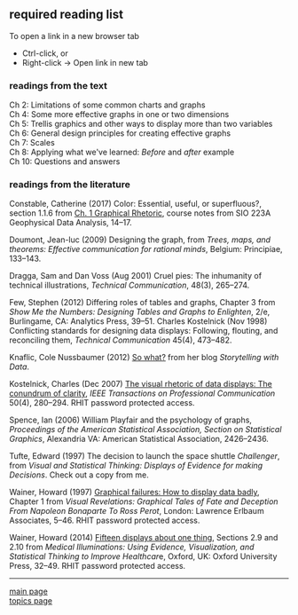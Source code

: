 
required reading list
---------------------

To open a link in a new browser tab

-   Ctrl-click, or
-   Right-click → Open link in new tab

### readings from the text

Ch 2: Limitations of some common charts and graphs<br> Ch 4: Some more effective graphs in one or two dimensions<br> Ch 5: Trellis graphics and other ways to display more than two variables<br> Ch 6: General design principles for creating effective graphs<br> Ch 7: Scales<br> Ch 8: Applying what we've learned: *Before* and *after* example<br> Ch 10: Questions and answers<br>

### readings from the literature

Constable, Catherine (2017) Color: Essential, useful, or superfluous?, section 1.1.6 from [Ch. 1 Graphical Rhetoric](https://igppweb.ucsd.edu/~cathy/Classes/SIO223A/vizlect.notes.pdf), course notes from SIO 223A Geophysical Data Analysis, 14–17.

Doumont, Jean-luc (2009) Designing the graph, from *Trees, maps, and theorems: Effective communication for rational minds*, Belgium: Principiae, 133–143.

Dragga, Sam and Dan Voss (Aug 2001) Cruel pies: The inhumanity of technical illustrations, *Technical Communication*, 48(3), 265–274.

Few, Stephen (2012) Differing roles of tables and graphs, Chapter 3 from *Show Me the Numbers: Designing Tables and Graphs to Enlighten*, 2/e, Burlingame, CA: Analytics Press, 39–51. Charles Kostelnick (Nov 1998) Conflicting standards for designing data displays: Following, flouting, and reconciling them, *Technical Communication* 45(4), 473–482.

Knaflic, Cole Nussbaumer (2012) [So what?](http://www.storytellingwithdata.com/blog/2017/3/22/so-what) from her blog *Storytelling with Data*.

Kostelnick, Charles (Dec 2007) [The visual rhetoric of data displays: The conundrum of clarity](http://libproxy.rose-hulman.edu:2048/login?url=http://ieeexplore.ieee.org/stamp/stamp.jsp?tp=&arnumber=4381242), *IEEE Transactions on Professional Communication* 50(4), 280–294. RHIT password protected access.

Spence, Ian (2006) William Playfair and the psychology of graphs, *Proceedings of the American Statistical Association, Section on Statistical Graphics*, Alexandria VA: American Statistical Association, 2426–2436.

Tufte, Edward (1997) The decision to launch the space shuttle *Challenger*, from *Visual and Statistical Thinking: Displays of Evidence for making Decisions*. Check out a copy from me.

Wainer, Howard (1997) [Graphical failures: How to display data badly](http://libproxy.rose-hulman.edu:2048/login?url=http://search.ebscohost.com/login.aspx?direct=true&scope=site&db=nlebk&db=nlabk&AN=649619), Chapter 1 from *Visual Revelations: Graphical Tales of Fate and Deception From Napoleon Bonaparte To Ross Perot*, London: Lawrence Erlbaum Associates, 5–46. RHIT password protected access.

Wainer, Howard (2014) [Fifteen displays about one thing](http://libproxy.rose-hulman.edu:2048/login?url=http://search.ebscohost.com/login.aspx?direct=true&scope=site&db=nlebk&db=nlabk&AN=632290), Sections 2.9 and 2.10 from *Medical Illuminations: Using Evidence, Visualization, and Statistical Thinking to Improve Healthcar*e, Oxford, UK: Oxford University Press, 32–49. RHIT password protected access.

------------------------------------------------------------------------

[main page](../README.md)<br> [topics page](README-by-topic.md)
